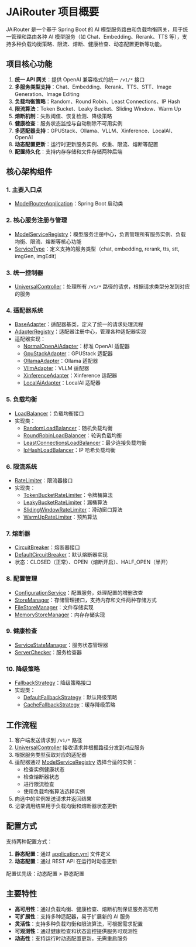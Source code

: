 # JAiRouter 项目概要

JAiRouter 是一个基于 Spring Boot 的 AI 模型服务路由和负载均衡网关，用于统一管理和路由各种 AI 模型服务（如 Chat、Embedding、Rerank、TTS 等），支持多种负载均衡策略、限流、熔断、健康检查、动态配置更新等功能。

## 项目核心功能

1. **统一 API 网关**：提供 OpenAI 兼容格式的统一 `/v1/*` 接口
2. **多服务类型支持**：Chat、Embedding、Rerank、TTS、STT、Image Generation、Image Editing
3. **负载均衡策略**：Random、Round Robin、Least Connections、IP Hash
4. **限流算法**：Token Bucket、Leaky Bucket、Sliding Window、Warm Up
5. **熔断机制**：失败阈值、恢复检测、降级策略
6. **健康检查**：服务状态监控与自动剔除不可用实例
7. **多适配器支持**：GPUStack、Ollama、VLLM、Xinference、LocalAI、OpenAI
8. **动态配置更新**：运行时更新服务实例、权重、限流、熔断等配置
9. **配置持久化**：支持内存存储和文件存储两种后端

## 核心架构组件

### 1. 主要入口点
- [ModelRouterApplication](file://D:\IdeaProjects\model-router\src\main\java\org\unreal\modelrouter\ModelRouterApplication.java#L8-L18)：Spring Boot 启动类

### 2. 核心服务注册与管理
- [ModelServiceRegistry](file://D:\IdeaProjects\model-router\src\main\java\org\unreal\modelrouter\model\ModelServiceRegistry.java#L30-L656)：模型服务注册中心，负责管理所有服务实例、负载均衡、限流、熔断等核心功能
- [ServiceType](file://D:\IdeaProjects\model-router\src\main\java\org\unreal\modelrouter\model\ModelServiceRegistry.java#L40-L42)：定义支持的服务类型（chat, embedding, rerank, tts, stt, imgGen, imgEdit）

### 3. 统一控制器
- [UniversalController](file://D:\IdeaProjects\model-router\src\main\java\org\unreal\modelrouter\controller\UniversalController.java#L19-L190)：处理所有 `/v1/*` 路径的请求，根据请求类型分发到对应的服务

### 4. 适配器系统
- [BaseAdapter](file://D:\IdeaProjects\model-router\src\main\java\org\unreal\modelrouter\adapter\BaseAdapter.java#L18-L397)：适配器基类，定义了统一的请求处理流程
- [AdapterRegistry](file://D:\IdeaProjects\model-router\src\main\java\org\unreal\modelrouter\adapter\AdapterRegistry.java#L11-L78)：适配器注册中心，管理各种适配器实现
- 适配器实现：
  - [NormalOpenAiAdapter](file://D:\IdeaProjects\model-router\src\main\java\org\unreal\modelrouter\adapter\impl\NormalOpenAiAdapter.java#L13-L177)：标准 OpenAI 适配器
  - [GpuStackAdapter](file://D:\IdeaProjects\model-router\src\main\java\org\unreal\modelrouter\adapter\impl\GpuStackAdapter.java#L16-L269)：GPUStack 适配器
  - [OllamaAdapter](file://D:\IdeaProjects\model-router\src\main\java\org\unreal\modelrouter\adapter\impl\OllamaAdapter.java#L16-L204)：Ollama 适配器
  - [VllmAdapter](file://D:\IdeaProjects\model-router\src\main\java\org\unreal\modelrouter\adapter\impl\VllmAdapter.java#L17-L274)：VLLM 适配器
  - [XinferenceAdapter](file://D:\IdeaProjects\model-router\src\main\java\org\unreal\modelrouter\adapter\impl\XinferenceAdapter.java#L17-L221)：Xinference 适配器
  - [LocalAiAdapter](file://D:\IdeaProjects\model-router\src\main\java\org\unreal\modelrouter\adapter\impl\LocalAiAdapter.java#L17-L272)：LocalAI 适配器

### 5. 负载均衡
- [LoadBalancer](file://D:\IdeaProjects\model-router\src\main\java\org\unreal\modelrouter\loadbalancer\LoadBalancer.java#L13-L46)：负载均衡接口
- 实现类：
  - [RandomLoadBalancer](file://D:\IdeaProjects\model-router\src\main\java\org\unreal\modelrouter\loadbalancer\impl\RandomLoadBalancer.java#L19-L97)：随机负载均衡
  - [RoundRobinLoadBalancer](file://D:\IdeaProjects\model-router\src\main\java\org\unreal\modelrouter\loadbalancer\impl\RoundRobinLoadBalancer.java#L16-L56)：轮询负载均衡
  - [LeastConnectionsLoadBalancer](file://D:\IdeaProjects\model-router\src\main\java\org\unreal\modelrouter\loadbalancer\impl\LeastConnectionsLoadBalancer.java#L15-L74)：最少连接负载均衡
  - [IpHashLoadBalancer](file://D:\IdeaProjects\model-router\src\main\java\org\unreal\modelrouter\loadbalancer\impl\IpHashLoadBalancer.java#L16-L83)：IP 哈希负载均衡

### 6. 限流系统
- [RateLimiter](file://D:\IdeaProjects\model-router\src\main\java\org\unreal\modelrouter\ratelimit\RateLimiter.java#L5-L18)：限流器接口
- 实现类：
  - [TokenBucketRateLimiter](file://D:\IdeaProjects\model-router\src\main\java\org\unreal\modelrouter\ratelimit\impl\TokenBucketRateLimiter.java#L8-L38)：令牌桶算法
  - [LeakyBucketRateLimiter](file://D:\IdeaProjects\model-router\src\main\java\org\unreal\modelrouter\ratelimit\impl\LeakyBucketRateLimiter.java#L12-L42)：漏桶算法
  - [SlidingWindowRateLimiter](file://D:\IdeaProjects\model-router\src\main\java\org\unreal\modelrouter\ratelimit\impl\SlidingWindowRateLimiter.java#L12-L31)：滑动窗口算法
  - [WarmUpRateLimiter](file://D:\IdeaProjects\model-router\src\main\java\org\unreal\modelrouter\ratelimit\impl\WarmUpRateLimiter.java#L12-L79)：预热算法

### 7. 熔断器
- [CircuitBreaker](file://D:\IdeaProjects\model-router\src\main\java\org\unreal\modelrouter\circuitbreaker\CircuitBreaker.java#L2-L13)：熔断器接口
- [DefaultCircuitBreaker](file://D:\IdeaProjects\model-router\src\main\java\org\unreal\modelrouter\circuitbreaker\DefaultCircuitBreaker.java#L2-L84)：默认熔断器实现
- 状态：CLOSED（正常）、OPEN（熔断开启）、HALF_OPEN（半开）

### 8. 配置管理
- [ConfigurationService](file://D:\IdeaProjects\model-router\src\main\java\org\unreal\modelrouter\config\ConfigurationService.java#L18-L572)：配置服务，处理配置的增删改查
- [StoreManager](file://D:\IdeaProjects\model-router\src\main\java\org\unreal\modelrouter\store\StoreManager.java#L8-L49)：存储管理接口，支持内存和文件两种存储方式
- [FileStoreManager](file://D:\IdeaProjects\model-router\src\main\java\org\unreal\modelrouter\store\FileStoreManager.java#L19-L114)：文件存储实现
- [MemoryStoreManager](file://D:\IdeaProjects\model-router\src\main\java\org\unreal\modelrouter\store\MemoryStoreManager.java#L10-L55)：内存存储实现

### 9. 健康检查
- [ServiceStateManager](file://D:\IdeaProjects\model-router\src\main\java\org\unreal\modelrouter\checker\ServiceStateManager.java#L14-L79)：服务状态管理器
- [ServerChecker](file://D:\IdeaProjects\model-router\src\main\java\org\unreal\modelrouter\checker\ServerChecker.java#L16-L122)：服务检查器

### 10. 降级策略
- [FallbackStrategy](file://D:\IdeaProjects\model-router\src\main\java\org\unreal\modelrouter\fallback\FallbackStrategy.java#L5-L12)：降级策略接口
- 实现类：
  - [DefaultFallbackStrategy](file://D:\IdeaProjects\model-router\src\main\java\org\unreal\modelrouter\fallback\impl\DefaultFallbackStrategy.java#L10-L28)：默认降级策略
  - [CacheFallbackStrategy](file://D:\IdeaProjects\model-router\src\main\java\org\unreal\modelrouter\fallback\impl\CacheFallbackStrategy.java#L22-L142)：缓存降级策略

## 工作流程

1. 客户端发送请求到 `/v1/*` 路径
2. [UniversalController](file://D:\IdeaProjects\model-router\src\main\java\org\unreal\modelrouter\controller\UniversalController.java#L19-L190) 接收请求并根据路径分发到对应服务
3. 根据服务类型获取对应的适配器
4. 适配器通过 [ModelServiceRegistry](file://D:\IdeaProjects\model-router\src\main\java\org\unreal\modelrouter\model\ModelServiceRegistry.java#L30-L656) 选择合适的实例：
   - 检查实例健康状态
   - 检查熔断器状态
   - 进行限流检查
   - 使用负载均衡算法选择实例
5. 向选中的实例发送请求并返回结果
6. 记录调用结果用于负载均衡和熔断器状态更新

## 配置方式

支持两种配置方式：
1. **静态配置**：通过 [application.yml](file://D:\IdeaProjects\model-router\src\main\resources\application.yml) 文件定义
2. **动态配置**：通过 REST API 在运行时动态更新

配置优先级：动态配置 > 静态配置

## 主要特性

- **高可用性**：通过负载均衡、健康检查、熔断机制保证服务高可用
- **可扩展性**：支持多种适配器，易于扩展新的 AI 服务
- **灵活性**：支持多种负载均衡和限流算法，可根据需求配置
- **可观测性**：通过健康检查和状态监控提供服务可观测性
- **动态性**：支持运行时动态配置更新，无需重启服务
